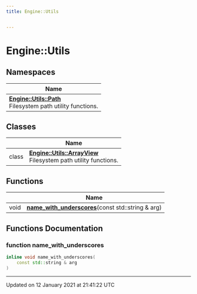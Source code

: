 ```yaml
---
title: Engine::Utils


---
```


# Engine::Utils









## Namespaces

| Name           |
| -------------- |
| **[Engine::Utils::Path](/Namespaces/namespaceEngine_1_1Utils_1_1Path.md)** <br>Filesystem path utility functions.  |

## Classes

|                | Name           |
| -------------- | -------------- |
| class | **[Engine::Utils::ArrayView](/Classes/classEngine_1_1Utils_1_1ArrayView.md)** <br>Filesystem path utility functions.  |




## Functions

|                | Name           |
| -------------- | -------------- |
| void | **[name_with_underscores](/Namespaces/namespaceEngine_1_1Utils.md#function-name_with_underscores)**(const std::string & arg)  |








## Functions Documentation

### function name_with_underscores

```cpp
inline void name_with_underscores(
    const std::string & arg
)
```

































-------------------------------

Updated on 12 January 2021 at 21:41:22 UTC